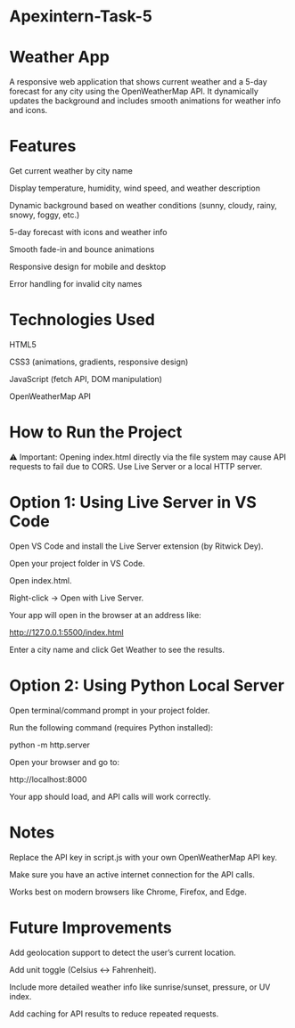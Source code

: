 # Apexintern-Task-5

# Weather App

A responsive web application that shows current weather and a 5-day forecast for any city using the OpenWeatherMap API. It dynamically updates the background and includes smooth animations for weather info and icons.

# Features

Get current weather by city name

Display temperature, humidity, wind speed, and weather description

Dynamic background based on weather conditions (sunny, cloudy, rainy, snowy, foggy, etc.)

5-day forecast with icons and weather info

Smooth fade-in and bounce animations

Responsive design for mobile and desktop

Error handling for invalid city names



# Technologies Used

HTML5

CSS3 (animations, gradients, responsive design)

JavaScript (fetch API, DOM manipulation)

OpenWeatherMap API

# How to Run the Project

⚠️ Important: Opening index.html directly via the file system may cause API requests to fail due to CORS. Use Live Server or a local HTTP server.

# Option 1: Using Live Server in VS Code

Open VS Code and install the Live Server extension (by Ritwick Dey).

Open your project folder in VS Code.

Open index.html.

Right-click → Open with Live Server.

Your app will open in the browser at an address like:

http://127.0.0.1:5500/index.html


Enter a city name and click Get Weather to see the results.

# Option 2: Using Python Local Server

Open terminal/command prompt in your project folder.

Run the following command (requires Python installed):

python -m http.server


Open your browser and go to:

http://localhost:8000


Your app should load, and API calls will work correctly.

# Notes

Replace the API key in script.js with your own OpenWeatherMap API key.

Make sure you have an active internet connection for the API calls.

Works best on modern browsers like Chrome, Firefox, and Edge.

# Future Improvements

Add geolocation support to detect the user’s current location.

Add unit toggle (Celsius ↔ Fahrenheit).

Include more detailed weather info like sunrise/sunset, pressure, or UV index.

Add caching for API results to reduce repeated requests.
